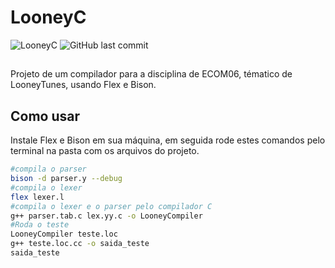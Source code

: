 # LooneyC


![LooneyC](https://user-images.githubusercontent.com/83473685/204421744-1f4acc0e-1072-4ffa-8656-a272cee3fd24.png)
![GitHub last commit](https://img.shields.io/github/last-commit/Joao-MCO/LooneyC?style=flat-square)

##
Projeto de um compilador para a disciplina de ECOM06, tématico de LooneyTunes, usando Flex e Bison.

## Como usar
Instale Flex e Bison em sua máquina, em seguida rode estes comandos pelo terminal na pasta com os arquivos do projeto.
```bash
#compila o parser
bison -d parser.y --debug
#compila o lexer
flex lexer.l
#compila o lexer e o parser pelo compilador C
g++ parser.tab.c lex.yy.c -o LooneyCompiler
#Roda o teste
LooneyCompiler teste.loc
g++ teste.loc.cc -o saida_teste
saida_teste
```
